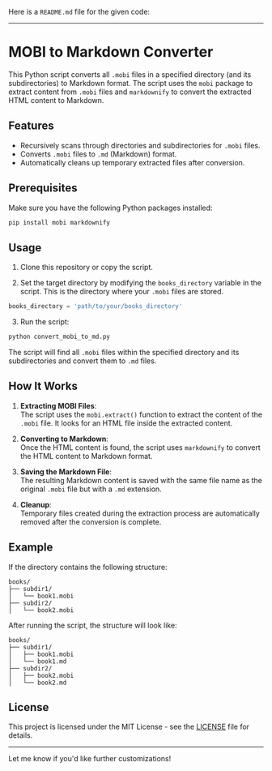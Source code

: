 Here is a `README.md` file for the given code:

---

# MOBI to Markdown Converter

This Python script converts all `.mobi` files in a specified directory (and its subdirectories) to Markdown format. The script uses the `mobi` package to extract content from `.mobi` files and `markdownify` to convert the extracted HTML content to Markdown.

## Features

- Recursively scans through directories and subdirectories for `.mobi` files.
- Converts `.mobi` files to `.md` (Markdown) format.
- Automatically cleans up temporary extracted files after conversion.

## Prerequisites

Make sure you have the following Python packages installed:

```bash
pip install mobi markdownify
```

## Usage

1. Clone this repository or copy the script.

2. Set the target directory by modifying the `books_directory` variable in the script. This is the directory where your `.mobi` files are stored.

```python
books_directory = 'path/to/your/books_directory'
```

3. Run the script:

```bash
python convert_mobi_to_md.py
```

The script will find all `.mobi` files within the specified directory and its subdirectories and convert them to `.md` files.

## How It Works

1. **Extracting MOBI Files**:  
   The script uses the `mobi.extract()` function to extract the content of the `.mobi` file. It looks for an HTML file inside the extracted content.

2. **Converting to Markdown**:  
   Once the HTML content is found, the script uses `markdownify` to convert the HTML content to Markdown format.

3. **Saving the Markdown File**:  
   The resulting Markdown content is saved with the same file name as the original `.mobi` file but with a `.md` extension.

4. **Cleanup**:  
   Temporary files created during the extraction process are automatically removed after the conversion is complete.

## Example

If the directory contains the following structure:

```
books/
├── subdir1/
│   └── book1.mobi
├── subdir2/
│   └── book2.mobi
```

After running the script, the structure will look like:

```
books/
├── subdir1/
│   ├── book1.mobi
│   └── book1.md
├── subdir2/
│   ├── book2.mobi
│   └── book2.md
```

## License

This project is licensed under the MIT License - see the [LICENSE](LICENSE) file for details.

---

Let me know if you'd like further customizations!
